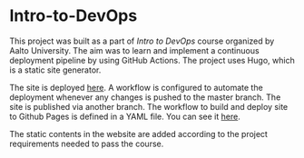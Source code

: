 # Intro-to-DevOps

This project was built as a part of *Intro to DevOps* course organized by Aalto University. The aim was to learn and implement a continuous deployment pipeline by using GitHub Actions. The project uses Hugo, which is a static site generator.

The site is deployed [here](https://cs-ej4104-fall-2020.github.io/sabeenski-project/). A workflow is configured to automate the deployment whenever any changes is pushed to the master branch. The site is published via another branch. The workflow to build and deploy site to Github Pages is defined in a YAML file. 
You can see it [here](https://github.com/sabeenski/intro-to-devops/blob/master/.github/workflows/auto-deploy.yml).

The static contents in the website are added according to the project requirements needed to pass the course. 
